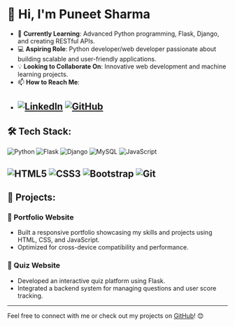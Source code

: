 # 👋 Hi, I'm Puneet Sharma

- 🌱 **Currently Learning**: Advanced Python programming, Flask, Django, and creating RESTful APIs.  
- 💻 **Aspiring Role**: Python developer/web developer passionate about building scalable and user-friendly applications.  
- 💡 **Looking to Collaborate On**: Innovative web development and machine learning projects.  
- 📫 **How to Reach Me**:
- 
  [![LinkedIn](https://img.shields.io/badge/LinkedIn-%230A66C2.svg?style=for-the-badge&logo=LinkedIn&logoColor=white)](https://www.linkedin.com/in/puneet-sharma-ab5321235/)  [![GitHub](https://img.shields.io/badge/GitHub-%23181717.svg?style=for-the-badge&logo=GitHub&logoColor=white)](https://github.com/puneet2628)
  ---

## 🛠️ Tech Stack:
![Python](https://img.shields.io/badge/Python-%2314354C.svg?style=for-the-badge&logo=python&logoColor=white)  ![Flask](https://img.shields.io/badge/Flask-%23000000.svg?style=for-the-badge&logo=flask&logoColor=white)   ![Django](https://img.shields.io/badge/Django-%23092E20.svg?style=for-the-badge&logo=django&logoColor=white)  ![MySQL](https://img.shields.io/badge/MySQL-%2300f.svg?style=for-the-badge&logo=mysql&logoColor=white)  ![JavaScript](https://img.shields.io/badge/JavaScript-%23F7DF1E.svg?style=for-the-badge&logo=javascript&logoColor=black) 

![HTML5](https://img.shields.io/badge/HTML5-%23E34F26.svg?style=for-the-badge&logo=html5&logoColor=white)  ![CSS3](https://img.shields.io/badge/CSS3-%231572B6.svg?style=for-the-badge&logo=css3&logoColor=white)  ![Bootstrap](https://img.shields.io/badge/Bootstrap-%23563D7C.svg?style=for-the-badge&logo=bootstrap&logoColor=white)  ![Git](https://img.shields.io/badge/Git-%23F05033.svg?style=for-the-badge&logo=git&logoColor=white)  
---

## 🌟 Projects:
### 📂 Portfolio Website
- Built a responsive portfolio showcasing my skills and projects using HTML, CSS, and JavaScript.  
- Optimized for cross-device compatibility and performance.  

### 📂 Quiz Website
- Developed an interactive quiz platform using Flask.  
- Integrated a backend system for managing questions and user score tracking.  

---



Feel free to connect with me or check out my projects on [GitHub](https://github.com/puneet2628)! 😊
